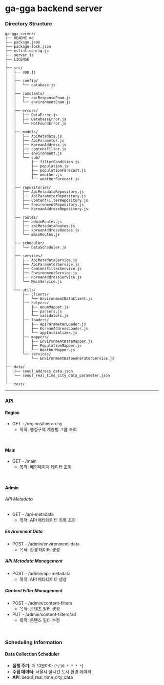 # ga-gga backend server

### Directory Structure

```text
ga-gga-server/
├── README.md
├── package.json
├── package-lock.json
├── eslint.config.js
├── server.js
├── LICENSE
│
├── src/
│   ├── app.js
│   │
│   ├── config/
│   │   └── database.js
│   │
│   ├── constants/
│   │   ├── apiResponseEnum.js
│   │   └── environmentEnum.js
│   │
│   ├── errors/
│   │   ├── DataError.js
│   │   ├── DatabaseError.js
│   │   └── NotFoundError.js
│   │
│   ├── models/
│   │   ├── ApiMetadata.js
│   │   ├── ApiParameter.js
│   │   ├── KoreanAddress.js
│   │   ├── contentFilter.js
│   │   ├── environment.js
│   │   └── sub/
│   │       ├── filterCondition.js
│   │       ├── population.js
│   │       ├── populationForecast.js
│   │       ├── weather.js
│   │       └── weatherForecast.js
│   │
│   ├── repositories/
│   │   ├── ApiMetadataRepository.js
│   │   ├── ApiParameterRepository.js
│   │   ├── ContentFilterRepository.js
│   │   ├── EnvironmentRepository.js
│   │   └── KoreanAddressRepository.js
│   │
│   ├── routes/
│   │   ├── adminRoutes.js
│   │   ├── apiMetadataRoutes.js
│   │   ├── koreanAddressRoutes.js
│   │   └── mainRoutes.js
│   │
│   ├── scheduler/
│   │   └── DataScheduler.js
│   │
│   ├── services/
│   │   ├── ApiMetadataService.js
│   │   ├── ApiParameterService.js
│   │   ├── ContentFilterService.js
│   │   ├── EnvironmentService.js
│   │   ├── KoreanAddressService.js
│   │   └── MainService.js
│   │
│   └── utils/
│       ├── clients/
│       │   └── EnvironmentDataClient.js
│       ├── helpers/
│       │   ├── enumMapper.js
│       │   ├── parsers.js
│       │   └── validators.js
│       ├── loaders/
│       │   ├── ApiParameterLoader.js
│       │   ├── KoreanAddressLoader.js
│       │   └── appInitializer.js
│       ├── mappers/
│       │   ├── EnvironmentDataMapper.js
│       │   ├── PopulationMapper.js
│       │   └── WeatherMapper.js
│       └── services/
│           └── EnvironmentDataGeneratorService.js
│
├── data/
│   ├── seoul_address_data.json
│   └── seoul_real_time_city_data_parameter.json
│
└── test/

```

---

### API

#### Region

- GET - /regions/hierarchy
  - 목적: 행정구역 계층별 그룹 조회

</br>

#### Main

- GET - /main
  - 목적: 메인페이지 데이터 조회

</br>

#### Admin

###### API Metadata

- GET - /api-metadata
  - 목적: API 메타데이터 목록 조회

##### Environment Data

- POST - /admin/environment-data
  - 목적: 환경 데이터 생성

##### API Metadata Management

- POST - /admin/api-metadata
  - 목적: API 메타데이터 생성

##### Content Filter Management

- POST - /admin/content-filters
  - 목적: 콘텐츠 필터 생성
- PUT - /admin/content-filters/:id
  - 목적: 콘텐츠 필터 수정

</br>

### Scheduling Information

#### Data Collection Scheduler

- **실행 주기**: 매 10분마다 (`*/10 * * * *`)
- **수집 데이터**: 서울시 실시간 도시 환경 데이터
- **API**: seoul_real_time_city_data
